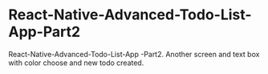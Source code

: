 # React-Native-Advanced-Todo-List-App-Part2
React-Native-Advanced-Todo-List-App -Part2. Another screen and text box with color choose and new todo created.

